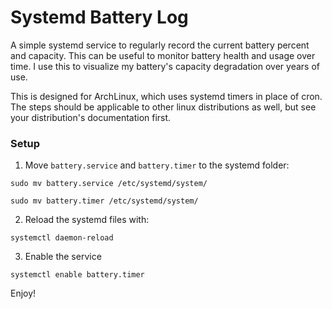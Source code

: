 # Systemd Battery Log

A simple systemd service to regularly record the current battery percent and capacity. This can be useful to monitor battery health and usage over time. I use this to visualize my battery's capacity degradation over years of use.

This is designed for ArchLinux, which uses systemd timers in place of cron. The steps should be applicable to other linux distributions as well, but see your distribution's documentation first.

### Setup

1. Move `battery.service` and `battery.timer` to the systemd folder:

`sudo mv battery.service /etc/systemd/system/`

`sudo mv battery.timer /etc/systemd/system/`

2. Reload the systemd files with:

`systemctl daemon-reload`

3. Enable the service

`systemctl enable battery.timer`

Enjoy!
